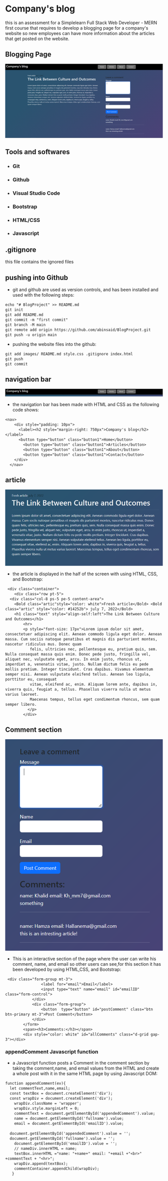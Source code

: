 # Company's blog
this is an assessment for a Simplelearn Full Stack Web Developer - MERN first course that requires to develop a blogging page for a company's website so new employees can have more information about the articles that get posted on the website.

## Blogging Page
![SCREENSHOT](images/bloggingPage.png)

## Tools and softwares

- ### Git
- ### Github 
- ### Visual Studio Code
- ### Bootstrap
- ### HTML/CSS
- ### Javascript

## .gitignore
this file contains the ignored files

## pushing into Github

- git and github are used as version controls, and has been installed and used with the following steps:

```
echo "# BlogProject" >> README.md
git init
git add README.md
git commit -m "first commit"
git branch -M main
git remote add origin https://github.com/abinsaid/BlogProject.git
git push -u origin main
```
- pushing the website files into the github:
```
git add images/ README.md style.css .gitignore index.html
git push
git commit
```

## navigation bar
![SCREENSHOT](images/navigation.png)

- the navigation bar has been made with HTML and CSS as the following code shows:
```
<nav>
    <div style="padding: 10px">
      <label><h2 style="margin-right: 750px">Company's blog</h2></label>
      <button type="button" class="button1">Home</button>
        <button type="button" class="button1">Articles</button>
        <button type="button" class="button1">About</button>
        <button type="button" class="button1">Contact</button>
    </div>
  </nav>
  ```
  ## article
  ![SCREENSHOT](images/article.png)
  - the article is displayed in the half of the screen with using HTML, CSS, and Bootstrap:

```
 <div class="container">
    <div class="row pt-5">
  <div class="col-8 ps-5 pe-5 content-area">
    <Bold class="artic"style="color: white">Fresh article</Bold> <Bold class="artic" style="color: #14252b"> july 7, 2022</Bold>
    <h1 class="text" style="align-self:left">The Link Between Culture and Outcomes</h1>
        <hr>
        <p style="font-size: 17px">Lorem ipsum dolor sit amet, consectetuer adipiscing elit. Aenean commodo ligula eget dolor. Aenean massa. Cum sociis natoque penatibus et magnis dis parturient montes, nascetur ridiculus mus. Donec quam
           felis, ultricies nec, pellentesque eu, pretium quis, sem. Nulla consequat massa quis enim. Donec pede justo, fringilla vel, aliquet nec, vulputate eget, arcu. In enim justo, rhoncus ut, imperdiet a, venenatis vitae, justo. Nullam dictum felis eu pede mollis pretium. Integer tincidunt. Cras dapibus. Vivamus elementum semper nisi. Aenean vulputate eleifend tellus. Aenean leo ligula, porttitor eu, consequat 
           vitae, eleifend ac, enim. Aliquam lorem ante, dapibus in, viverra quis, feugiat a, tellus. Phasellus viverra nulla ut metus varius laoreet.
           Maecenas tempus, tellus eget condimentum rhoncus, sem quam semper libero.
          </p>
        </div>
```

## Comment section
![SCREENSHOT](images/comments.png)
 - This is an interactive section of the page where the user can write his comment, name, and email so other users can see,for this section it has been developed by using HTML,CSS, and Bootstrap:
```
 <div class="form-group mt-3">
                <label for="email">Email</label>
                <input type="text" name="email" id="emailID" class="form-control">
            </div>
            <div class="form-group">
                <button  type="button" id="postComment" class="btn btn-primary mt-3">Post Comment</button>
            </div>
        </form>
        <span><h3>Comments:</h3></span>
        <div style="color: white" id="allComments" class="d-grid gap-3"></div>
```
### appendComment Javascript function

- a Javascript function posts a Comment in the comment section by taking the comment,name, and email values from the HTML and create a whole post with it in the same HTML page by using Javascript DOM:
  
```
function appendComment(ev){
  let commentText,name,email;
  const textBox = document.createElement('div');
  const wrapDiv = document.createElement('div');
    wrapDiv.className = 'wrapper';
    wrapDiv.style.marginLeft = 0;
    commentText = document.getElementById('appendedComment').value;
    name = document.getElementById('fullname').value;
    email = document.getElementById('emailID').value;

  document.getElementById('appendedComment').value = '';
  document.getElementById('fullname').value = '';
    document.getElementById('emailID').value = '';
    // nameDiv.innerHTML = name;
    textBox.innerHTML ="name: "+name+" email: "+email +"<br>" +commentText + "<hr>";
    wrapDiv.append(textBox);
    commentContainer.appendChild(wrapDiv);
   }
```
